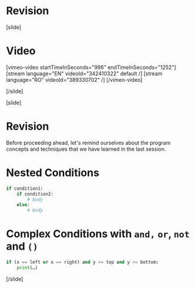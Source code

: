 # Revision 

[slide]
# Video

[vimeo-video startTimeInSeconds="996" endTimeInSeconds="1252"]
[stream language="EN" videoId="342410322" default /]
[stream language="RO" videoId="389330702"  /]
[/vimeo-video]

[/slide]

[slide]
# Revision 
Before proceeding ahead, let's remind ourselves about the program concepts and techniques that we have learned in the last session.

# Nested Conditions
```py
if condition1:
    if condition2:
        # body
    else:
        # body
```

# Complex Conditions with `and,` `or`, `not` and `()`
```py
if (x == left or x == right) and y >= top and y <= bottom:
    print(…)
```
[/slide]